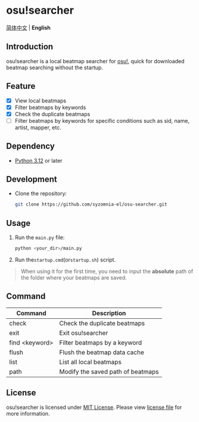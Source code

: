 # osu!searcher

[简体中文](README.md) | **English**

## Introduction

osu!searcher is a local beatmap searcher for [osu!](https://osu.ppy.sh), quick for downloaded beatmap searching without
the
startup.

## Feature

- [x] View local beatmaps
- [x] Filter beatmaps by keywords
- [x] Check the duplicate beatmaps
- [ ] Filter beatmaps by keywords for specific conditions such as sid, name, artist, mapper, etc.

## Dependency

- [Python 3.12](https://www.python.org/downloads) or later

## Development

- Clone the repository:
  ```bash
  git clone https://github.com/syzomnia-el/osu-searcher.git
  ```

## Usage

1. Run the `main.py` file:
   ```bash
   python <your_dir>/main.py
   ```
2. Run the`startup.cmd`(or`startup.sh`) script.

> When using it for the first time, you need to input the **absolute** path of the folder where your beatmaps are
> saved.

## Command

| Command              | Description                       |
|----------------------|-----------------------------------|
| check                | Check the duplicate beatmaps      | 
| exit                 | Exit osu!searcher                 |
| find &lt;keyword&gt; | Filter beatmaps by a keyword      |
| flush                | Flush the beatmap data cache      |
| list                 | List all local beatmaps           |
| path                 | Modify the saved path of beatmaps |

## License

osu!searcher is licensed under [MIT License](https://opensource.org/licenses/MIT). Please view [license file](LICENSE)
for more information.